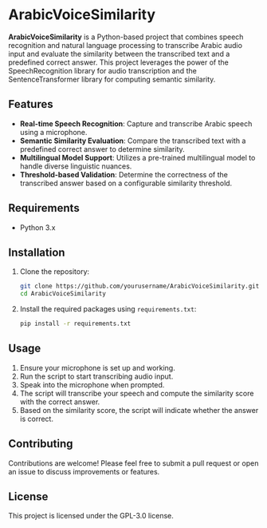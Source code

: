 # ArabicVoiceSimilarity

**ArabicVoiceSimilarity** is a Python-based project that combines speech recognition and natural language processing to transcribe Arabic audio input and evaluate the similarity between the transcribed text and a predefined correct answer. This project leverages the power of the SpeechRecognition library for audio transcription and the SentenceTransformer library for computing semantic similarity.

## Features

- **Real-time Speech Recognition**: Capture and transcribe Arabic speech using a microphone.
- **Semantic Similarity Evaluation**: Compare the transcribed text with a predefined correct answer to determine similarity.
- **Multilingual Model Support**: Utilizes a pre-trained multilingual model to handle diverse linguistic nuances.
- **Threshold-based Validation**: Determine the correctness of the transcribed answer based on a configurable similarity threshold.

## Requirements

- Python 3.x

## Installation

1. Clone the repository:

   ```bash
   git clone https://github.com/yourusername/ArabicVoiceSimilarity.git
   cd ArabicVoiceSimilarity
   ```

2. Install the required packages using `requirements.txt`:

   ```bash
   pip install -r requirements.txt
   ```

## Usage

1. Ensure your microphone is set up and working.
2. Run the script to start transcribing audio input.
3. Speak into the microphone when prompted.
4. The script will transcribe your speech and compute the similarity score with the correct answer.
5. Based on the similarity score, the script will indicate whether the answer is correct.

## Contributing

Contributions are welcome! Please feel free to submit a pull request or open an issue to discuss improvements or features.

## License

This project is licensed under the GPL-3.0 license.

